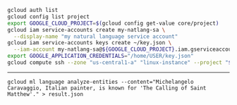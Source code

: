 ```bash
gcloud auth list
gcloud config list project
export GOOGLE_CLOUD_PROJECT=$(gcloud config get-value core/project)
gcloud iam service-accounts create my-natlang-sa \
  --display-name "my natural language service account"
gcloud iam service-accounts keys create ~/key.json \
  --iam-account my-natlang-sa@${GOOGLE_CLOUD_PROJECT}.iam.gserviceaccount.com
export GOOGLE_APPLICATION_CREDENTIALS="/home/USER/key.json"
gcloud compute ssh --zone "us-central1-a" "linux-instance" --project "$GOOGLE_CLOUD_PROJECT"
```


--------------------------------------------------------------------------------------------------------------------------------------------------------------------------------------------------------------------------------
```
gcloud ml language analyze-entities --content="Michelangelo Caravaggio, Italian painter, is known for 'The Calling of Saint Matthew'." > result.json
```
